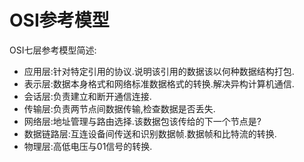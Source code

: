 OSI参考模型
============
OSI七层参考模型简述:
* 应用层:针对特定引用的协议.说明该引用的数据该以何种数据结构打包.
* 表示层:数据本身格式和网络标准数据格式的转换.解决异构计算机通信.
* 会话层:负责建立和断开通信连接.
* 传输层:负责两节点间数据传输,检查数据是否丢失.
* 网络层:地址管理与路由选择.该数据包该传给的下一个节点是?
* 数据链路层:互连设备间传送和识别数据帧.数据帧和比特流的转换.
* 物理层:高低电压与01信号的转换.
